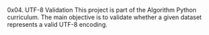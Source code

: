 0x04. UTF-8 Validation
This project is part of the Algorithm Python curriculum. The main objective is to validate whether a given dataset represents a valid 
UTF-8 encoding.
